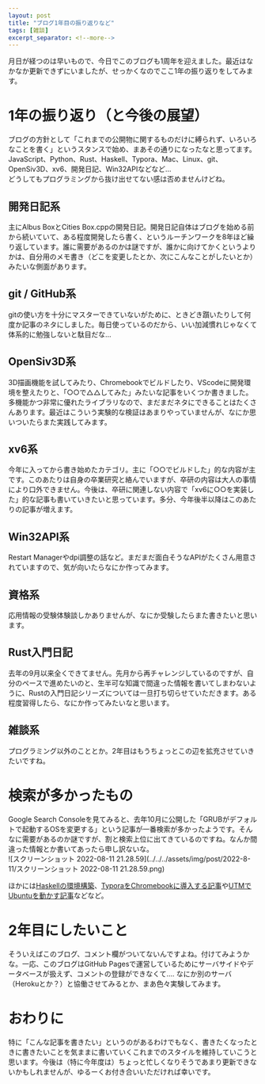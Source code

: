 ```yaml
---
layout: post
title: "ブログ1年目の振り返りなど"
tags: [雑談]
excerpt_separator: <!--more-->
---
```


月日が経つのは早いもので、今日でこのブログも1周年を迎えました。最近はなかなか更新できずにいましたが、せっかくなのでここ1年の振り返りをしてみます。

<!--more-->  

# 1年の振り返り（と今後の展望）

ブログの方針として「これまでの公開物に関するものだけに縛られず、いろいろなことを書く」というスタンスで始め、まあその通りになったなと思ってます。  
JavaScript、Python、Rust、Haskell、Typora、Mac、Linux、git、OpenSiv3D、xv6、開発日記、Win32APIなどなど…  
どうしてもプログラミングから抜け出せてない感は否めませんけどね。  

## 開発日記系

主にAlbus BoxとCities Box.cppの開発日記。開発日記自体はブログを始める前から続いていて、ある程度開発したら書く、というルーチンワークを8年ほど繰り返しています。誰に需要があるのかは謎ですが、誰かに向けてかくというよりかは、自分用のメモ書き（どこを変更したとか、次にこんなことがしたいとか）みたいな側面があります。

## git / GitHub系

gitの使い方を十分にマスターできていないがために、ときどき躓いたりして何度か記事のネタにしました。毎日使っているのだから、いい加減慣れじゃなくて体系的に勉強しないと駄目だな…

## OpenSiv3D系

3D描画機能を試してみたり、Chromebookでビルドしたり、VScodeに開発環境を整えたりと、「○○で△△してみた」みたいな記事をいくつか書きました。多機能かつ非常に優れたライブラリなので、まだまだネタにできることはたくさんあります。最近はこういう実験的な検証はあまりやっていませんが、なにか思いついたらまた実践してみます。

## xv6系

今年に入ってから書き始めたカテゴリ。主に「○○でビルドした」的な内容が主です。このあたりは自身の卒業研究と絡んでいますが、卒研の内容は大人の事情により口外できません。今後は、卒研に関連しない内容で「xv6に○○を実装した」的な記事も書いていきたいと思っています。多分、今年後半以降はこのあたりの記事が増えます。

## Win32API系

Restart Managerやdpi調整の話など。まだまだ面白そうなAPIがたくさん用意されていますので、気が向いたらなにか作ってみます。

## 資格系

応用情報の受験体験談しかありませんが、なにか受験したらまた書きたいと思います。

## Rust入門日記

去年の9月以来全くできてません。先月から再チャレンジしているのですが、自分のペースで進めたいのと、生半可な知識で間違った情報を書いてしまわないように、Rustの入門日記シリーズについては一旦打ち切らせていただきます。ある程度習得したら、なにか作ってみたいなと思います。

## 雑談系

プログラミング以外のこととか。2年目はもうちょっとこの辺を拡充させていきたいですね。

# 検索が多かったもの

Google Search Consoleを見てみると、去年10月に公開した「GRUBがデフォルトで起動するOSを変更する」という記事が一番検索が多かったようです。そんなに需要があるのか謎ですが、割と検索上位に出てきているのですね。なんか間違った情報とか書いてあったら申し訳ないな。  
![スクリーンショット 2022-08-11 21.28.59](../../../assets/img/post/2022-8-11/スクリーンショット 2022-08-11 21.28.59.png)  

ほかには[Haskellの環境構築](https://blog.yotiosoft.com/2021/10/04/Haskell%E7%92%B0%E5%A2%83%E6%A7%8B%E7%AF%89-for-Mac.html)、[TyporaをChromebookに導入する記事](https://blog.yotiosoft.com/2021/11/08/Chromebook%E3%81%A7%E3%82%82Typora%E3%81%8C%E4%BD%BF%E3%81%84%E3%81%9F%E3%81%84.html)や[UTMでUbuntuを動かす記事](https://blog.yotiosoft.com/2022/05/28/M1-Mac%E4%B8%8A%E3%81%A7UTM%E3%81%A7Ubuntu-Desktop%E3%81%AE%E4%BB%AE%E6%83%B3%E3%83%9E%E3%82%B7%E3%83%B3%E3%82%92%E5%8B%95%E3%81%8B%E3%81%99.html)などなど。

# 2年目にしたいこと

そういえばこのブログ、コメント欄がついてないんですよね。付けてみようかな。一応、このブログはGitHub Pagesで運営しているためにサーバサイドやデータベースが扱えず、コメントの登録ができなくて…. 
なにか別のサーバ（Herokuとか？）と協働させてみるとか、まあ色々実験してみます。

# おわりに

特に「こんな記事を書きたい」というのがあるわけでもなく、書きたくなったときに書きたいことを気ままに書いていくこれまでのスタイルを維持していこうと思います。今後は（特に今年度は）ちょっと忙しくなりそうであまり更新できないかもしれませんが、ゆるーくお付き合いいただければ幸いです。

